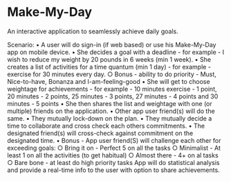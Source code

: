 # Make-My-Day

An interactive application to seamlessly achieve daily goals.

Scenario:
	• A user will do sign-in (if web based) or use his Make-My-Day app on mobile device.
	• She decides a goal with a deadline - for example - I wish to reduce my weight by 20 pounds in 6 weeks (min 1 week).
	• She creates a list of activities for a time quantum (min 1 day) - for example - exercise for 30 minutes every day.
		○ Bonus - ability to do priority - Must, Nice-to-have, Bonanza and I-am-feeling-good
	• She will get to choose weightage for achievements - for example - 10 minutes exercise - 1 point, 20 minutes - 2 points, 
	  25 minutes - 3 points, 27 minutes - 4 points and 30 minutes - 5 points
	• She then shares the list and weightage with one (or multiple) friends on the application.
	• Other app user friend(s) will do the same.
	• They mutually lock-down on the plan.
	• They mutually decide a time to collaborate and cross check each others commitments.
	• The designated friend(s) will cross-check against commitment on the designated time.
	• Bonus - App user friend(S) will challenge each other for exceeding goals:
		○ Bring it on - Perfect 5 on all the tasks
		○ Minimalist - At least 1 on all the activities (to get habitual)
		○ Almost there - 4+ on al tasks
		○ Bare bone - at least do high priority tasks
App will do statistical analysis and provide a real-time info to the user with option to share achievements.
